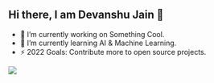 ## Hi there, I am Devanshu Jain 👋

- 🔭 I’m currently working on Something Cool.
- 🌱 I’m currently learning AI & Machine Learning.
- ⚡ 2022 Goals: Contribute more to open source projects.

<img src="https://github-readme-stats.vercel.app/api?username=devanshu-talk&&show_icons=true&title_color=4287f5&icon_color=bb2acf&text_color=daf7dc&bg_color=191919">

